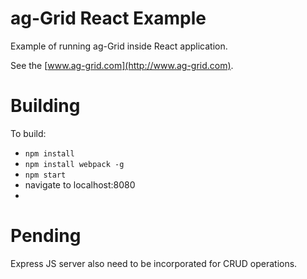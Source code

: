 
ag-Grid React Example
==============

Example of running ag-Grid inside React application.

See the [www.ag-grid.com](http://www.ag-grid.com).


Building
==============

To build:
- `npm install`
- `npm install webpack -g`
- `npm start`
- navigate to localhost:8080
- 

Pending
===============
Express JS server also need to be incorporated for CRUD operations.


